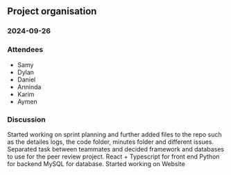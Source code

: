 ## Project organisation

### 2024-09-26

### Attendees
- Samy
- Dylan
- Daniel
- Anninda
- Karim
- Aymen

### Discussion
Started working on sprint planning and further added files to the repo such as the detailes logs,
the code folder, minutes folder and different issues. Separated task between teammates and decided
framework and databases to use for the peer review project.
React + Typescript for front end
Python for backend
MySQL for database.
Started working on Website